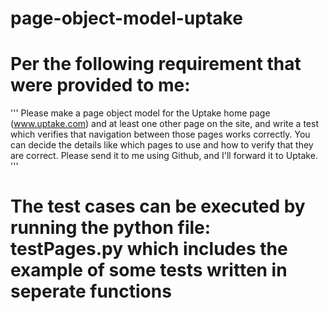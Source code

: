 # page-object-model-uptake

# Per the following requirement that were provided to me:
'''
Please make a page object model for the Uptake home page (www.uptake.com) and at least one other page on the site, 
and write a test which verifies that navigation between those pages works correctly. 
You can decide the details like which pages to use and how to verify that they are correct. 
Please send it to me using Github, and I'll forward it to Uptake. 
'''

# The test cases can be executed by running the python file:   testPages.py  which includes the example of some tests written in seperate functions
